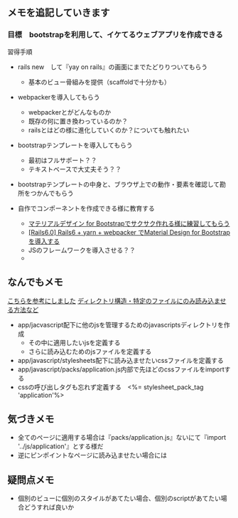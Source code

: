 ## メモを追記していきます

###  目標　bootstrapを利用して、イケてるウェブアプリを作成できる

習得手順
* rails new　して『yay on rails』の画面にまでたどりりついてもらう
  
  * 基本のビュー骨組みを提供（scaffoldで十分かも）
* webpackerを導入してもらう
  * webpackerとがどんなものか
  * 既存の何に置き換わっているのか？
  * railsとはどの様に進化していくのか？についても触れたい
* bootstrapテンプレートを導入してもらう
  * 最初はフルサポート？？
  * テキストベースで大丈夫そう？？
* bootstrapテンプレートの中身と、ブラウザ上での動作・要素を確認して勘所をつかんでもらう
* 自作でコンポーネントを作成できる様に教育する
  * [マテリアルデザイン for Bootstrapでサクサク作れる様に練習してもらう](https://fezvrasta.github.io/bootstrap-material-design/)
  * [[Rails6.0] Rails6 + yarn + webpacker でMaterial Design for Bootstrapを導入する](https://qiita.com/sasakura_870/items/38e17d95d9497cf81413)
  * JSのフレームワークを導入させる？？
  *
  
  
##  なんでもメモ
[こちらを参考にしました](https://www.sejuku.net/blog/68146)
[ディレクトリ構造・特定のファイルにのみ読み込ませる方法など](https://noknow.info/it/ruby/rails/how_to_use_webpacker?lang=ja#sec1)
* app/jacvascript配下に他のjsを管理するためのjavascriptsディレクトリを作成
  * その中に適用したいjsを定義する
  * さらに読み込むためのjsファイルを定義する
* app/javascript/stylesheets配下に読み込ませたいcssファイルを定義する
* app/javascript/packs/application.js内部で先ほどのcssファイルをimportする
* cssの呼び出しタグも忘れず定義する　<%= stylesheet_pack_tag 'application'%>



##  気づきメモ
* 全てのページに適用する場合は『packs/application.js』ないにて『import '../js/application'』とする様だ
* 逆にピンポイントなページに読み込ませたい場合には


##  疑問点メモ
* 個別のビューに個別のスタイルがあてたい場合、個別のscriptがあてたい場合どうすれば良いか
